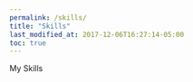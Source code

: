 ```yaml
---
permalink: /skills/
title: "Skills"
last_modified_at: 2017-12-06T16:27:14-05:00
toc: true
---
```


My Skills
